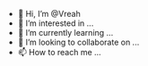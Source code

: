 - 👋 Hi, I’m @Vreah
- 👀 I’m interested in ...
- 🌱 I’m currently learning ...
- 💞️ I’m looking to collaborate on ...
- 📫 How to reach me ...

<!---
Vreah/Vreah is a ✨ special ✨ repository because its `README.md` (this file) appears on your GitHub profile.
You can click the Preview link to take a look at your changes.
--->
